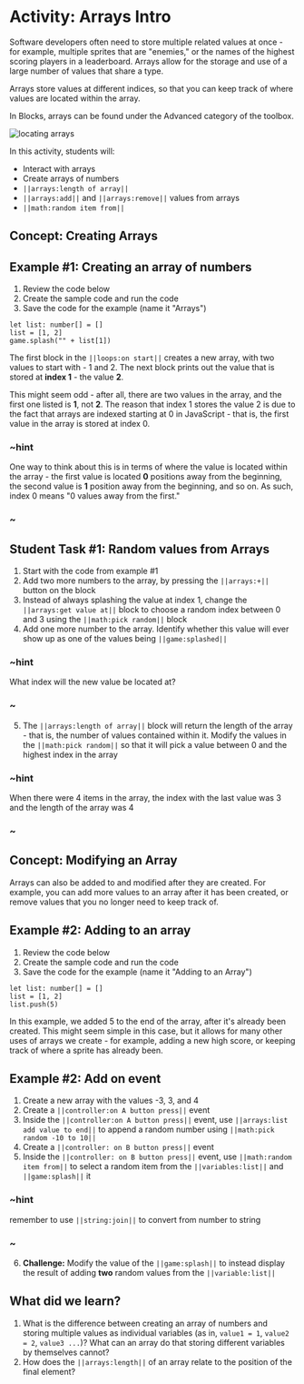 # Activity: Arrays Intro

Software developers often need to store multiple related values at once - for example, multiple sprites that are "enemies," or the names of the highest scoring players in a leaderboard. Arrays allow for the storage and use of a large number of values that share a type.

Arrays store values at different indices, so that you can keep track of where values are located within the array.

In Blocks, arrays can be found under the Advanced category of the toolbox.

![locating arrays](/static/courses/csintro1/arrays/locating-arrays)

In this activity, students will:
* Interact with arrays
* Create arrays of numbers
* ``||arrays:length of array||``
* ``||arrays:add||`` and ``||arrays:remove||`` values from arrays
* ``||math:random item from||``

## Concept: Creating Arrays

## Example #1: Creating an array of numbers

1. Review the code below 
2. Create the sample code and run the code
3. Save the code for the example (name it "Arrays")

```blocks
let list: number[] = []
list = [1, 2]
game.splash("" + list[1])
```

The first block in the ``||loops:on start||`` creates a new array, with two values to start with - 1 and 2. The next block prints out the value that is stored at **index 1** - the value **2**. 

This might seem odd - after all, there are two values in the array, and the first one listed is **1**, not **2**. The reason that index 1 stores the value 2 is due to the fact that arrays are indexed starting at 0 in JavaScript - that is, the first value in the array is stored at index 0.

### ~hint

One way to think about this is in terms of where the value is located within the array - the first value is located **0** positions away from the beginning, the second value is **1** position away from the beginning, and so on. As such, index 0 means "0 values away from the first."

### ~

## Student Task #1: Random values from Arrays

1. Start with the code from example #1
2. Add two more numbers to the array, by pressing the ``||arrays:+||`` button on the block
3. Instead of always splashing the value at index 1, change the ``||arrays:get value at||`` block to choose a random index between 0 and 3 using the ``||math:pick random||`` block
4. Add one more number to the array. Identify whether this value will ever show up as one of the values being ``||game:splashed||``

### ~hint

What index will the new value be located at?

### ~

5. The ``||arrays:length of array||`` block will return the length of the array - that is, the number of values contained within it. Modify the values in the ``||math:pick random||`` so that it will pick a value between 0 and the highest index in the array

### ~hint

When there were 4 items in the array, the index with the last value was 3 and the length of the array was 4

### ~

## Concept: Modifying an Array

Arrays can also be added to and modified after they are created. For example, you can add more values to an array after it has been created, or remove values that you no longer need to keep track of.

## Example #2: Adding to an array

1. Review the code below 
2. Create the sample code and run the code
3. Save the code for the example (name it "Adding to an Array")

```blocks
let list: number[] = []
list = [1, 2]
list.push(5)
```

In this example, we added 5 to the end of the array, after it's already been created. This might seem simple in this case, but it allows for many other uses of arrays we create - for example, adding a new high score, or keeping track of where a sprite has already been.

## Example #2: Add on event

1. Create a new array with the values -3, 3, and 4
2. Create a ``||controller:on A button press||`` event
3. Inside the ``||controller:on A button press||`` event, use ``||arrays:list add value to end||`` to append a random number using ``||math:pick random -10 to 10||``
4. Create a ``||controller: on B button press||`` event
5. Inside the ``||controller: on B button press||`` event, use ``||math:random item from||`` to select a random item from the ``||variables:list||`` and ``||game:splash||`` it

### ~hint

remember to use ``||string:join||`` to convert from number to string

### ~

6. **Challenge:** Modify the value of the ``||game:splash||`` to instead display the result of adding **two** random values from the ``||variable:list||``

## What did we learn?

1. What is the difference between creating an array of numbers and storing multiple values as individual variables (as in, `value1 = 1`, `value2 = 2`, `value3 ...`)? What can an array do that storing different variables by themselves cannot?
2. How does the ``||arrays:length||`` of an array relate to the position of the final element?